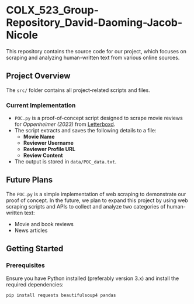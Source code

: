 # COLX_523_Group-Repository_David-Daoming-Jacob-Nicole

This repository contains the source code for our project, which focuses on scraping and analyzing human-written text from various online sources.

## **Project Overview**
The `src/` folder contains all project-related scripts and files. 

### **Current Implementation**
- `POC.py` is a proof-of-concept script designed to scrape movie reviews for *Oppenheimer (2023)* from [Letterboxd](https://letterboxd.com).
- The script extracts and saves the following details to a file:
  - **Movie Name**
  - **Reviewer Username**
  - **Reviewer Profile URL**
  - **Review Content**
- The output is stored in `data/POC_data.txt`.

## **Future Plans**
The `POC.py` is a simple implementation of web scraping to demonstrate our proof of concept. In the future, we plan to expand this project by using web scraping scripts and APIs to collect and analyze two categories of human-written text:
- Movie and book reviews
- News articles



## **Getting Started**
### **Prerequisites**
Ensure you have Python installed (preferably version 3.x) and install the required dependencies:
```sh
pip install requests beautifulsoup4 pandas

